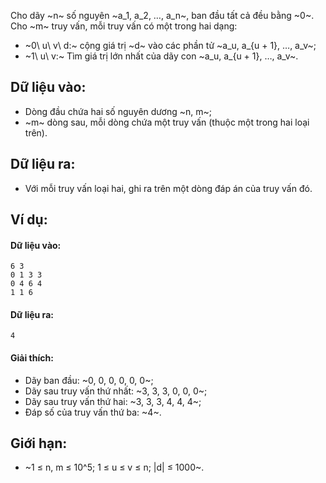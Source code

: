 Cho dãy ~n~ số nguyên ~a_1, a_2, …, a_n~, ban đầu tất cả đều bằng ~0~.
Cho ~m~ truy vấn, mỗi truy vấn có một trong hai dạng:
- ~0\ u\ v\ d:~ cộng giá trị ~d~ vào các phần tử ~a_u, a_{u + 1}, …, a_v~;
- ~1\ u\ v:~ Tìm giá trị lớn nhất của dãy con ~a_u, a_{u + 1}, …, a_v~.

## Dữ liệu vào:
- Dòng đầu chứa hai số nguyên dương ~n, m~;
- ~m~ dòng sau, mỗi dòng chứa một truy vấn (thuộc một trong hai loại trên).

## Dữ liệu ra:
- Với mỗi truy vấn loại hai, ghi ra trên một dòng đáp án của truy vấn đó.

## Ví dụ:
#### Dữ liệu vào:
```
6 3
0 1 3 3
0 4 6 4
1 1 6
```

#### Dữ liệu ra:
```
4
```

#### Giải thích:
- Dãy ban đầu: ~0, 0, 0, 0, 0, 0~;
- Dãy sau truy vấn thứ nhất: ~3, 3, 3, 0, 0, 0~;
- Dãy sau truy vấn thứ hai: ~3, 3, 3, 4, 4, 4~;
- Đáp số của truy vấn thứ ba: ~4~.

## Giới hạn:
- ~1 ≤ n, m ≤ 10^5; 1 ≤ u ≤ v ≤ n; |d| ≤ 1000~.